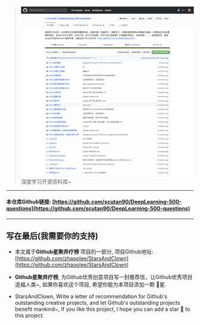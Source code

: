 > ![](https://raw.githubusercontent.com/zhaoolee/GraphBed/master/StarsAndClown/419f2fa9afa7461c990d7fe4e52c9ba6.png)
> 深度学习开源资料库~


---
#### 本仓库Github链接: [https://github.com/scutan90/DeepLearning-500-questions](https://github.com/scutan90/DeepLearning-500-questions)

---

## 写在最后(我需要你的支持)
- 本文属于**Github星聚弃疗榜** 项目的一部分, 项目Github地址: [https://github.com/zhaoolee/StarsAndClown](https://github.com/zhaoolee/StarsAndClown)

- **Github星聚弃疗榜**, 为Github优秀创意项目写一封推荐信，让Github优秀项目造福人类~, 如果你喜欢这个项目, 希望你能为本项目添加一颗 🌟星.

- StarsAndClown, Write a letter of recommendation for Github's outstanding creative projects, and let Github's outstanding projects benefit mankind~, If you like this project, I hope you can add a star 🌟 to this project.



